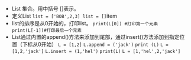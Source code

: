  - List 
     集合。用中括号 []表示。
 - 定义List
`list = ['BOB',2,3] list = []`item
 - list的排序是从0开始的，打印list。
`print(L[0]) #打印第一个元素 
 print(L[-1])#打印最后一个元素`
 - List通过内置的append()方法来添加到尾部，通过insert()方法添加到指定位置（下标从0开始）
`L = [1,2]`	
`L.append = ('jack')`
`print (L)`
`L = [1,2,'jack']`
`L.insert = (1,'hel')`
`print(L)`
`L = [1,'hel',2,'jack']`

<!--stackedit_data:
eyJoaXN0b3J5IjpbODUxMjYyMzgyXX0=
-->